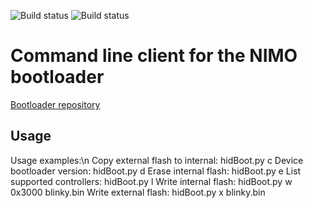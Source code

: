 ![Build status](https://github.com/nimo-labs/hid_bootloader_console_client/actions/workflows/build_lin_stable.yml/badge.svg)
![Build status](https://github.com/nimo-labs/hid_bootloader_console_client/actions/workflows/build_win_stable.yml/badge.svg?branch=dev)

# Command line client for the NIMO bootloader

[Bootloader repository](https://github.com/nimo-labs/m032HidBootloader)

## Usage

Usage examples:\n
Copy external flash to internal:
	hidBoot.py c
Device bootloader version:
	hidBoot.py d
Erase internal flash:
	hidBoot.py e
List supported controllers:
	hidBoot.py l
Write internal flash:
	hidBoot.py w 0x3000 blinky.bin
Write external flash:
	hidBoot.py x blinky.bin

